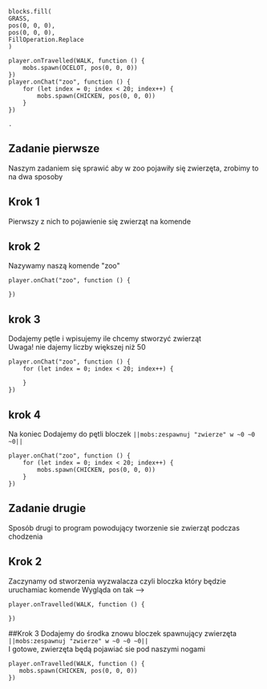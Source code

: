 ```blocks
blocks.fill(
GRASS,
pos(0, 0, 0),
pos(0, 0, 0),
FillOperation.Replace
)
    
player.onTravelled(WALK, function () {
    mobs.spawn(OCELOT, pos(0, 0, 0))
})
player.onChat("zoo", function () {
    for (let index = 0; index < 20; index++) {
        mobs.spawn(CHICKEN, pos(0, 0, 0))
    }
})
```
```template
.

```
## Zadanie pierwsze
Naszym zadaniem się sprawić aby w zoo pojawiły się zwierzęta, zrobimy to na dwa sposoby
## Krok 1
Pierwszy z nich to pojawienie się zwierząt na komende

## krok 2
Nazywamy naszą komende "zoo" 
```blocks
player.onChat("zoo", function () {
    
})
```
## krok 3
Dodajemy pętle i wpisujemy ile chcemy stworzyć zwierząt
<br>Uwaga! nie dajemy liczby większej niż 50
```blocks
player.onChat("zoo", function () {
    for (let index = 0; index < 20; index++) {
     
    }
})
```
## krok 4
Na koniec Dodajemy do pętli bloczek ``||mobs:zespawnuj "zwierze" w ~0 ~0 ~0||``
```blocks
player.onChat("zoo", function () {
    for (let index = 0; index < 20; index++) {
        mobs.spawn(CHICKEN, pos(0, 0, 0))
    }
})
```
## Zadanie drugie
Sposób drugi to program powodujący tworzenie sie zwierząt podczas chodzenia
## Krok 2
Zaczynamy od stworzenia wyzwalacza czyli bloczka który będzie uruchamiac komende
Wygląda on tak -->
```blocks
player.onTravelled(WALK, function () {
   
})
```
##Krok 3
Dodajemy do środka znowu bloczek spawnujący zwierzęta ``||mobs:zespawnuj "zwierze" w ~0 ~0 ~0||``
<br> I gotowe, zwierzęta będą pojawiać sie pod naszymi nogami
```blocks
player.onTravelled(WALK, function () {
   mobs.spawn(CHICKEN, pos(0, 0, 0))
})
```

